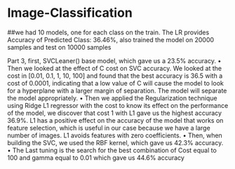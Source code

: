 # Image-Classification


##we had 10 models, one for each class on the train. The LR provides Accuracy of Predicted Class: 36.46%, also trained the model on 20000 samples and test on 10000 samples 


Part 3, first,  SVCLeaner() base model, which gave us a 23.5% accuracy.
•	Then we looked at the effect of C cost on SVC accuracy. We looked at the cost in [0.01, 0.1, 1, 10, 100] and found that the best accuracy is 36.5 with a cost of 0.0001, indicating that a low value of C will cause the model to look for a hyperplane with a larger margin of separation. The model will separate the model appropriately.
•	Then we applied the Regularization technique using Ridge L1 regressor with the cost to know its effect on the performance of the model, we discover that cost 1 with L1 gave us the highest accuracy 36.9%. L1 has a positive effect on the accuracy of the model that works on feature selection, which is useful in our case because we have a large number of images. L1 avoids features with zero coefficients.
•	Then, when building the SVC, we used the RBF kernel, which gave us 42.3% accuracy.
•	The Last tuning is the search for the best combination of Cost equal to 100 and gamma equal to 0.01 which gave us 44.6% accuracy 
